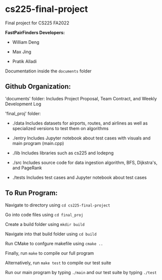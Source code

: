 # cs225-final-project

Final project for CS225 FA2022

**FastPairFinders Developers:**

- William Deng

- Max Jing

- Pratik Alladi

Documentation inside the `documents` folder

## Github Organization:

'documents' folder:
Includes Project Proposal, Team Contract, and Weekly Development Log

'final_proj' folder:

* ./data
Includes datasets for airports, routes, and airlines as well as specialized versions to test them on algorithms

* ./entry
Includes Jupyter notebook about test cases with visuals and main program (main.cpp)

* ./lib
Includes libraries such as cs225 and lodepng

* ./src
Includes source code for data ingestion algorithm, BFS, Dijkstra's, and PageRank

* ./tests
Includes test cases and Jupyter notebook about test cases

## To Run Program:

Navigate to directory using `cd cs225-final-project`

Go into code files using `cd final_proj`

Create a build folder using `mkdir build `

Navigate into that build folder using `cd build`

Run CMake to confgure makefile using `cmake ..`

Finally, run `make` to compile our full program

Alternatively, run `make test` to compile our test suite

Run our main program by typing `./main` and our test suite by typing `./test`

